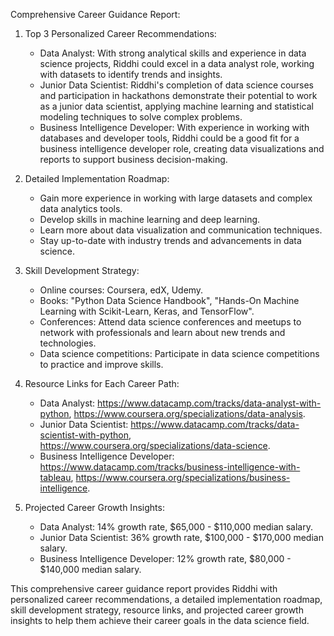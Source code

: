 Comprehensive Career Guidance Report:

1. Top 3 Personalized Career Recommendations:
   - Data Analyst: With strong analytical skills and experience in data science projects, Riddhi could excel in a data analyst role, working with datasets to identify trends and insights.
   - Junior Data Scientist: Riddhi's completion of data science courses and participation in hackathons demonstrate their potential to work as a junior data scientist, applying machine learning and statistical modeling techniques to solve complex problems.
   - Business Intelligence Developer: With experience in working with databases and developer tools, Riddhi could be a good fit for a business intelligence developer role, creating data visualizations and reports to support business decision-making.

2. Detailed Implementation Roadmap:
   - Gain more experience in working with large datasets and complex data analytics tools.
   - Develop skills in machine learning and deep learning.
   - Learn more about data visualization and communication techniques.
   - Stay up-to-date with industry trends and advancements in data science.

3. Skill Development Strategy:
   - Online courses: Coursera, edX, Udemy.
   - Books: "Python Data Science Handbook", "Hands-On Machine Learning with Scikit-Learn, Keras, and TensorFlow".
   - Conferences: Attend data science conferences and meetups to network with professionals and learn about new trends and technologies.
   - Data science competitions: Participate in data science competitions to practice and improve skills.

4. Resource Links for Each Career Path:
   - Data Analyst: https://www.datacamp.com/tracks/data-analyst-with-python, https://www.coursera.org/specializations/data-analysis.
   - Junior Data Scientist: https://www.datacamp.com/tracks/data-scientist-with-python, https://www.coursera.org/specializations/data-science.
   - Business Intelligence Developer: https://www.datacamp.com/tracks/business-intelligence-with-tableau, https://www.coursera.org/specializations/business-intelligence.

5. Projected Career Growth Insights:
   - Data Analyst: 14% growth rate, $65,000 - $110,000 median salary.
   - Junior Data Scientist: 36% growth rate, $100,000 - $170,000 median salary.
   - Business Intelligence Developer: 12% growth rate, $80,000 - $140,000 median salary.

This comprehensive career guidance report provides Riddhi with personalized career recommendations, a detailed implementation roadmap, skill development strategy, resource links, and projected career growth insights to help them achieve their career goals in the data science field.